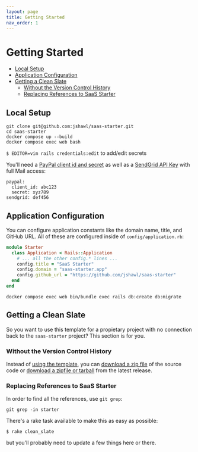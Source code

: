 ```yaml
---
layout: page
title: Getting Started
nav_order: 1
---
```




# Getting Started

- [Local Setup](#local-setup)
- [Application Configuration](#application-configuration)
- [Getting a Clean Slate](#getting-a-clean-slate)
  - [Without the Version Control History](#without-the-version-control-history)
  - [Replacing References to SaaS Starter](#replacing-references-to-saas-starter)

## Local Setup

```
git clone git@github.com:jshawl/saas-starter.git
cd saas-starter
docker compose up --build
docker compose exec web bash
```

`$ EDITOR=vim rails credentials:edit` to add/edit secrets

You'll need a [PayPal client id and secret](https://developer.paypal.com/docs/checkout/standard/integrate/) as well as a [SendGrid API Key](https://docs.sendgrid.com/api-reference/api-keys/create-api-keys) with full Mail access:

```
paypal:
  client_id: abc123
  secret: xyz789
sendgrid: def456
```

## Application Configuration

You can configure application constants like the domain name, title, and GitHub
URL. All of these are configured inside of `config/application.rb`:

```rb
module Starter
  class Application < Rails::Application
    # ... all the other config.* lines ...
    config.title = "SaaS Starter"
    config.domain = "saas-starter.app"
    config.github_url = "https://github.com/jshawl/saas-starter"
  end
end
```

```
docker compose exec web bin/bundle exec rails db:create db:migrate
```

## Getting a Clean Slate

So you want to use this template for a propietary project with no connection back
to the `saas-starter` project? This section is for you.

### Without the Version Control History

Instead of [using the template](https://github.com/jshawl/saas-starter/generate),
you can
[download a zip file](https://github.com/jshawl/saas-starter/archive/refs/heads/ma.zip)
of the source code or 
[download a zipfile or tarball](https://github.com/jshawl/saas-starter/releases/latest)
from the latest release.

### Replacing References to SaaS Starter

In order to find all the references, use `git grep`:

```
git grep -in starter
```

There's a rake task available to make this as easy as possible:

```
$ rake clean_slate
```

but you'll probably need to update a few things here or there.
